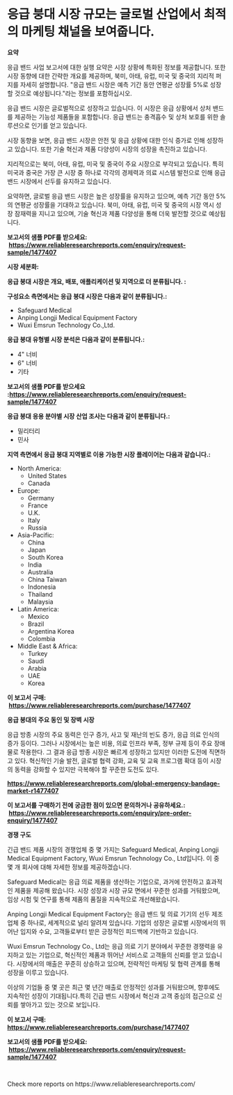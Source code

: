 <p><h1>응급 붕대 시장 규모는 글로벌 산업에서 최적의 마케팅 채널을 보여줍니다.</h1></p><p><strong>요약</strong></p>
<p><p>응급 밴드 사업 보고서에 대한 실행 요약은 시장 상황에 특화된 정보를 제공합니다. 또한 시장 동향에 대한 간략한 개요를 제공하며, 북미, 아태, 유럽, 미국 및 중국의 지리적 퍼지를 자세히 설명합니다. "응급 밴드 시장은 예측 기간 동안 연평균 성장률 5%로 성장할 것으로 예상됩니다."라는 정보를 포함하십시오. </p><p>응급 밴드 시장은 글로벌적으로 성장하고 있습니다. 이 시장은 응급 상황에서 상처 밴드를 제공하는 기능성 제품들을 포함합니다. 응급 밴드는 충격흡수 및 상처 보호를 위한 솔루션으로 인기를 얻고 있습니다. </p><p>시장 동향을 보면, 응급 밴드 시장은 안전 및 응급 상황에 대한 인식 증가로 인해 성장하고 있습니다. 또한 기술 혁신과 제품 다양성이 시장의 성장을 촉진하고 있습니다.</p><p>지리적으로는 북미, 아태, 유럽, 미국 및 중국이 주요 시장으로 부각되고 있습니다. 특히 미국과 중국은 가장 큰 시장 중 하나로 각각의 경제력과 의료 시스템 발전으로 인해 응급 밴드 시장에서 선두를 유지하고 있습니다.</p><p>요약하면, 글로벌 응급 밴드 시장은 높은 성장률을 유지하고 있으며, 예측 기간 동안 5%의 연평균 성장률을 기대하고 있습니다. 북미, 아태, 유럽, 미국 및 중국의 시장 역시 성장 잠재력을 지니고 있으며, 기술 혁신과 제품 다양성을 통해 더욱 발전할 것으로 예상됩니다.</p></p>
<p><strong>보고서의 샘플 PDF를 받으세요: &nbsp;<a href="https://www.reliableresearchreports.com/enquiry/request-sample/1477407">https://www.reliableresearchreports.com/enquiry/request-sample/1477407</a></strong></p>
<p><strong>시장 세분화:</strong></p>
<p><strong> 응급 붕대 시장은 개요, 배포, 애플리케이션 및 지역으로 더 분류됩니다. :</strong></p>
<p><strong>구성요소 측면에서는 응급 붕대 시장은 다음과 같이 분류됩니다.:</strong></p>
<p><ul><li>Safeguard Medical</li><li>Anping Longji Medical Equipment Factory</li><li>Wuxi Emsrun Technology Co.,Ltd.</li></ul></p>
<p><strong> 응급 붕대 유형별 시장 분석은 다음과 같이 분류됩니다.:</strong></p>
<p><ul><li>4" 너비</li><li>6" 너비</li><li>기타</li></ul></p>
<p><strong>보고서의 샘플 PDF를 받으세요 :<a href="https://www.reliableresearchreports.com/enquiry/request-sample/1477407">https://www.reliableresearchreports.com/enquiry/request-sample/1477407</a></strong></p>
<p><strong> 응급 붕대 응용 분야별 시장 산업 조사는 다음과 같이 분류됩니다.:</strong></p>
<p><ul><li>밀리터리</li><li>민사</li></ul></p>
<p><strong>지역 측면에서 응급 붕대 지역별로 이용 가능한 시장 플레이어는 다음과 같습니다.:</strong></p>
<p><ul>
    <li>
        North America:
        <ul>
            <li>United States</li>
            <li>Canada</li>
        </ul>
    </li>
    <li>
        Europe:
        <ul>
            <li>Germany</li>
            <li>France</li>
            <li>U.K.</li>
            <li>Italy</li>
            <li>Russia</li>
        </ul>
    </li>
    <li>
        Asia-Pacific:
        <ul>
            <li>China</li>
            <li>Japan</li>
            <li>South Korea</li>
            <li>India</li>
            <li>Australia</li>
            <li>China Taiwan</li>
            <li>Indonesia</li>
            <li>Thailand</li>
            <li>Malaysia</li>
        </ul>
    </li>
    <li>
        Latin America:
        <ul>
            <li>Mexico</li>
            <li>Brazil</li>
            <li>Argentina Korea</li>
            <li>Colombia</li>
        </ul>
    </li>
    <li>
        Middle East & Africa:
        <ul>
            <li>Turkey</li>
            <li>Saudi</li>
            <li>Arabia</li>
            <li>UAE</li>
            <li>Korea</li>
        </ul>
    </li>
    </ul></p>
<p><strong>이 보고서 구매: &nbsp;<a href="https://www.reliableresearchreports.com/purchase/1477407">https://www.reliableresearchreports.com/purchase/1477407</a></strong></p>
<p><strong>응급 붕대의 주요 동인 및 장벽 시장</strong></p>
<p><p>응급 방종 시장의 주요 동력은 인구 증가, 사고 및 재난의 빈도 증가, 응급 의료 인식의 증가 등이다. 그러나 시장에서는 높은 비용, 의료 인프라 부족, 정부 규제 등이 주요 장애물로 작용한다. 그 결과 응급 방종 시장은 빠르게 성장하고 있지만 이러한 도전에 직면하고 있다. 혁신적인 기술 발전, 글로벌 협력 강화, 교육 및 교육 프로그램 확대 등이 시장의 동력을 강화할 수 있지만 극복해야 할 꾸준한 도전도 있다.</p></p>
<p><strong><a href="https://www.reliableresearchreports.com/global-emergency-bandage-market-r1477407">https://www.reliableresearchreports.com/global-emergency-bandage-market-r1477407</a></strong></p>
<p><strong>이 보고서를 구매하기 전에 궁금한 점이 있으면 문의하거나 공유하세요.: &nbsp;<a href="https://www.reliableresearchreports.com/enquiry/pre-order-enquiry/1477407">https://www.reliableresearchreports.com/enquiry/pre-order-enquiry/1477407</a></strong></p>
<p><strong>경쟁 구도</strong></p>
<p><p>긴급 밴드 제품 시장의 경쟁업체 중 몇 가지는 Safeguard Medical, Anping Longji Medical Equipment Factory, Wuxi Emsrun Technology Co., Ltd입니다. 이 중 몇 개 회사에 대해 자세한 정보를 제공하겠습니다.</p><p>Safeguard Medical는 응급 의료 제품을 생산하는 기업으로, 과거에 안전하고 효과적인 제품을 제공해 왔습니다. 시장 성장과 시장 규모 면에서 꾸준한 성과를 거둬왔으며, 임상 시험 및 연구를 통해 제품의 품질을 지속적으로 개선해왔습니다.</p><p>Anping Longji Medical Equipment Factory는 응급 밴드 및 의료 기기의 선두 제조업체 중 하나로, 세계적으로 널리 알려져 있습니다. 기업의 성장은 글로벌 시장에서의 뛰어난 입지와 수요, 고객들로부터 받은 긍정적인 피드백에 기반하고 있습니다.</p><p>Wuxi Emsrun Technology Co., Ltd는 응급 의료 기기 분야에서 꾸준한 경쟁력을 유지하고 있는 기업으로, 혁신적인 제품과 뛰어난 서비스로 고객들의 신뢰를 얻고 있습니다. 시장에서의 매출은 꾸준히 상승하고 있으며, 전략적인 마케팅 및 협력 관계를 통해 성장을 이루고 있습니다.</p><p>이상의 기업들 중 몇 곳은 최근 몇 년간 매출로 안정적인 성과를 거둬왔으며, 향후에도 지속적인 성장이 기대됩니다.특히 긴급 밴드 시장에서 혁신과 고객 중심의 접근으로 신뢰를 쌓아가고 있는 것으로 보입니다.</p></p>
<p><strong>이 보고서 구매: &nbsp; <a href="https://www.reliableresearchreports.com/purchase/1477407">https://www.reliableresearchreports.com/purchase/1477407</a></strong></p>
<p><strong>보고서의 샘플 PDF를 받으세요: &nbsp;<a href="https://www.reliableresearchreports.com/enquiry/request-sample/1477407">https://www.reliableresearchreports.com/enquiry/request-sample/1477407</a></strong><strong></strong></p>
<p>&nbsp;</p>
<p>Check more reports on https://www.reliableresearchreports.com/</p>